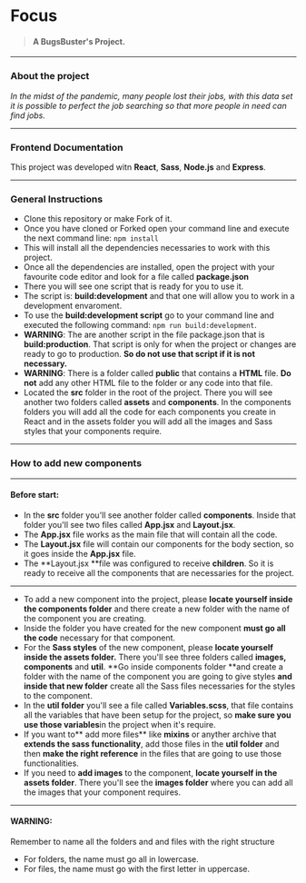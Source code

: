 # Focus

> #### A BugsBuster's Project.

---

### About the project

_In the midst of the pandemic, many people lost their jobs, with this data set it is possible to perfect the job searching so that more people in need can find jobs._

---

### Frontend Documentation

This project was developed witn **React**, **Sass**, **Node.js** and **Express**.

---


### General Instructions

- Clone this repository or make Fork of it.
- Once you have cloned or Forked open your command line and execute the next command line:
  `npm install`
- This will install all the dependencies necessaries to work with this project.
- Once all the dependencies are installed, open the project with your favourite code editor and look for a file called **package.json**
- There you will see one script that is ready for you to use it.
- The script is: **build:development** and that one will allow you to work in a development envaroment.
- To use the **build:development script** go to your command line and executed the following command: `npm run build:development`.
- **WARNING**: The are another script in the file package.json that is **build:production**. That script is only for when the project or changes are ready to go to production. **So do not use that script if it is not necessary.**
- **WARNING**: There is a folder called **public** that contains a **HTML** file. **Do not** add any other HTML file to the folder or any code into that file.
- Located the **src** folder in the root of the project. There you will see another two folders called **assets** and **components**. In the components folders you will add all the code for each components you create in React and in the assets folder you will add all the images and Sass styles that your components require.

---

### How to add new components

---

#### Before start:

- In the **src** folder you'll see another folder called **components**. Inside that folder you'll see two files called **App.jsx** and **Layout.jsx**.
- The **App.jsx** file works as the main file that will contain all the code.
- The **Layout.jsx** file will contain our components for the body section, so it goes inside the **App.jsx** file.
- The **Layout.jsx **file was configured to receive **children**. So it is ready to receive all the components that are necessaries for the project.

---

- To add a new component into the project, please **locate yourself inside the components folder** and there create a new folder with the name of the component you are creating.
- Inside the folder you have created for the new component **must go all the code** necessary for that component.
- For the **Sass styles** of the new component, please **locate yourself inside the assets folder.** There you'll see three folders called **images, components** and **util**. **Go inside components folder **and create a folder with the name of the component you are going to give styles **and inside that new folder** create all the Sass files necessaries for the styles to the component.
- In the **util folder** you'll see a file called **Variables.scss**, that file contains all the variables that have been setup for the project, so **make sure you use those variables**in the project when it's require.
- If you want to** add more files** like **mixins** or anyther archive that **extends the sass functionality**, add those files in the **util folder** and then **make the right reference** in the files that are going to use those functionalities.
- If you need to **add images** to the component, **locate yourself in the assets folder**. There you'll see the **images folder** where you can add all the images that your component requires.

---

#### WARNING:

Remember to name all the folders and and files with the right structure

- For folders, the name must go all in lowercase.
- For files, the name must go with the first letter in uppercase.
